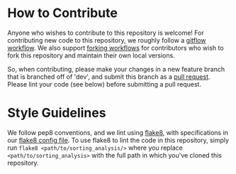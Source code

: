 # How to Contribute

Anyone who wishes to contribute to this repository is welcome! For contributing new code to this repository, we roughly follow a [gitflow workflow](https://nvie.com/posts/a-successful-git-branching-model). We also support [forking workflows](https://www.atlassian.com/git/tutorials/comparing-workflows/forking-workflow) for contributors who wish to fork this repository and maintain their own local versions. 

So, when contributing, please make your changes in a new feature branch that is branched off of 'dev', and submit this branch as a [pull request](https://github.com/int-brain-lab/sorting_analysis/pulls). Please lint your code (see below) before submitting a pull request.

# Style Guidelines

We follow pep8 conventions, and we lint using [flake8](https://flake8.pycqa.org/en/latest/), with specifications in our [flake8 config file](https://github.com/int-brain-lab/sorting_analysis/blob/master/.flake8). To use flake8 to lint the code in this repository, simply run `flake8 <path/to/sorting_analysis/>` where you replace `<path/to/sorting_analysis>` with the full path in which you've cloned this repository.